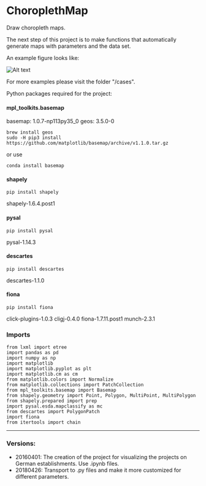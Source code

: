 # ChoroplethMap
Draw choropleth maps.

The next step of this project is to make functions that automatically generate maps with parameters and the data set.

An example figure looks like:

![Alt text](cases/China_landleasing/landchina_2013.png)

For more examples please visit the folder "/cases".

Python packages required for the project:

#### mpl_toolkits.basemap
basemap:        1.0.7-np113py35_0
geos:           3.5.0-0
```
brew install geos    
sudo -H pip3 install https://github.com/matplotlib/basemap/archive/v1.1.0.tar.gz   
``` 
or use
```    
conda install basemap
```

#### shapely
```
pip install shapely    
```
shapely-1.6.4.post1

#### pysal
```
pip install pysal    
```
pysal-1.14.3

#### descartes
```
pip install descartes    
```
descartes-1.1.0

#### fiona
```
pip install fiona    
```
click-plugins-1.0.3 cligj-0.4.0 fiona-1.7.11.post1 munch-2.3.1

### Imports
```
from lxml import etree
import pandas as pd
import numpy as np
import matplotlib
import matplotlib.pyplot as plt
import matplotlib.cm as cm
from matplotlib.colors import Normalize
from matplotlib.collections import PatchCollection
from mpl_toolkits.basemap import Basemap
from shapely.geometry import Point, Polygon, MultiPoint, MultiPolygon
from shapely.prepared import prep
import pysal.esda.mapclassify as mc
from descartes import PolygonPatch
import fiona
from itertools import chain
```

---

### Versions:
- 20160401: The creation of the project for visualizing the projects on German establishments. Use .ipynb files.
- 20180426: Transport to .py files and make it more customized for different parameters.